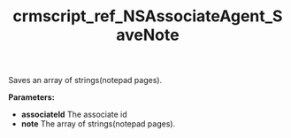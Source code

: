 ﻿---
title: crmscript_ref_NSAssociateAgent_SaveNote
description: Void SaveNote(Integer associateId, StringArray note)
intellisense: NSAssociateAgent.SaveNote
keywords: NSAssociateAgent,SaveNote
so.topic: reference
---

Saves an array of strings(notepad pages).

**Parameters:**
 - **associateId** The associate id
 - **note** The array of strings(notepad pages).
